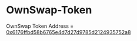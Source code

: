 # OwnSwap-Token  
  
OwnSwap Token Address = [0x6176ffbd58b6765e4d7d27d9785d2124935752a8](https://explorer.kcc.io/en/address/0x6176ffbd58b6765e4d7d27d9785d2124935752a8)
